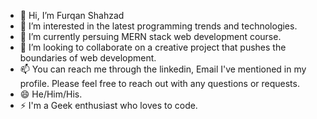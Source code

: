 - 👋 Hi, I’m Furqan Shahzad
- 👀 I’m interested in the latest programming trends and technologies.
- 🌱 I’m currently persuing MERN stack web development course.
- 💞️ I’m looking to collaborate on a creative project that pushes the boundaries of web development.
- 📫 You can reach me through the linkedin, Email I've mentioned in my profile. Please feel free to reach out with any questions or requests.
- 😄 He/Him/His.
- ⚡ I'm a Geek enthusiast who loves to code.


